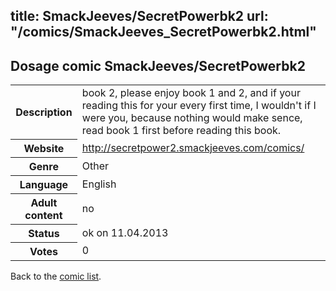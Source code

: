 title: SmackJeeves/SecretPowerbk2
url: "/comics/SmackJeeves_SecretPowerbk2.html"
---
Dosage comic SmackJeeves/SecretPowerbk2
-----------------------------------------

<table class="comicinfo">
<tr>
<th>Description</th><td>book 2, please enjoy book 1 and 2, and if your reading this for your every first time, I wouldn't if I were you, because nothing would make sence, read book 1 first before reading this book.</td>
</tr>
<tr>
<th>Website</th><td><a href="http://secretpower2.smackjeeves.com/comics/">http://secretpower2.smackjeeves.com/comics/</a></td>
</tr>
<tr>
<th>Genre</th><td>Other</td>
</tr>
<tr>
<th>Language</th><td>English</td>
</tr>
<tr>
<th>Adult content</th><td>no</td>
</tr>
<tr>
<th>Status</th><td>ok on 11.04.2013</td>
</tr>
<tr>
<th>Votes</th><td>0</div></td>
</tr>
</table>

Back to the [comic list](../comic-index.html).
